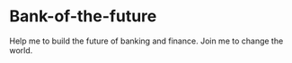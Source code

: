 # Bank-of-the-future
Help me to build the future of banking and finance. Join me to change the world. 
